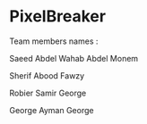 # PixelBreaker

Team members names :

Saeed Abdel Wahab Abdel Monem

Sherif  Abood Fawzy

Robier Samir George

George Ayman George 
